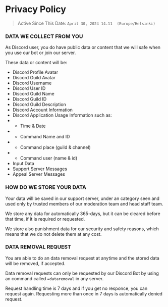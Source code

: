 # Privacy Policy
> Active Since This Date: ` April 30, 2024 14.11  (Europe/Helsinki) `

### DATA WE COLLECT FROM YOU

As Discord user, you do have public data or content that we will safe when you use our bot or join our server.

These data or content will be:
- Discord Profile Avatar
- Discord Guild Avatar
- Discord Username
- Discord User ID
- Discord Guild Name
- Discord Guild ID
- Discord Guild Description
- Discord Account Information
- Discord Application Usage Information such as:
- - Time & Date
- - Command Name and ID
- - Command place (guild & channel)
- - Command user (name & id)
- Input Data
- Support Server Messages
- Appeal Server Messages

### HOW DO WE STORE YOUR DATA

Your data will be saved in our support server, under an category seen and used only by trusted members of our moderation team and head staff team.

We store any data for automatically 365-days, but it can be cleared before that time, if it is required or requested.

We store also punishment data for our security and safety reasons, which means that we do not delete them at any cost.

### DATA REMOVAL REQUEST

You are able to do an data removal request at anytime and the stored data will be removed, if accepted.

Data removal requests can only be requested by our Discord Bot by using an command called ` =dataremoval ` in any server. 

Request handling time is 7 days and if you get no responce, you can request again. Requesting more than once in 7 days is automatically denied request.
